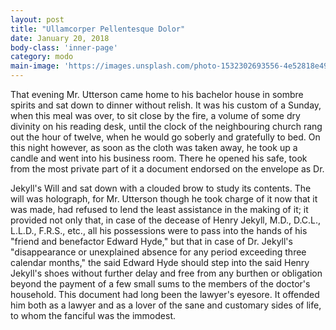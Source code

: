 ```yaml
---
layout: post
title: "Ullamcorper Pellentesque Dolor"
date: January 20, 2018
body-class: 'inner-page'
category: modo
main-image: 'https://images.unsplash.com/photo-1532302693556-4e52818e4922?ixlib=rb-0.3.5&ixid=eyJhcHBfaWQiOjEyMDd9&s=a9d81642de2103f85e1e6d3ac403960e&auto=format&fit=crop&w=2250&q=80'
---
```


That evening Mr. Utterson came home to his bachelor house in sombre spirits and sat down to dinner without relish. It was his custom of a Sunday, when this meal was over, to sit close by the fire, a volume of some dry divinity on his reading desk, until the clock of the neighbouring church rang out the hour of twelve, when he would go soberly and gratefully to bed. On this night however, as soon as the cloth was taken away, he took up a candle and went into his business room. There he opened his safe, took from the most private part of it a document endorsed on the envelope as Dr.

Jekyll's Will and sat down with a clouded brow to study its contents. The will was holograph, for Mr. Utterson though he took charge of it now that it was made, had refused to lend the least assistance in the making of it; it provided not only that, in case of the decease of Henry Jekyll, M.D., D.C.L., L.L.D., F.R.S., etc., all his possessions were to pass into the hands of his "friend and benefactor Edward Hyde," but that in case of Dr. Jekyll's "disappearance or unexplained absence for any period exceeding three calendar months," the said Edward Hyde should step into the said Henry Jekyll's shoes without further delay and free from any burthen or obligation beyond the payment of a few small sums to the members of the doctor's household. This document had long been the lawyer's eyesore. It offended him both as a lawyer and as a lover of the sane and customary sides of life, to whom the fanciful was the immodest.